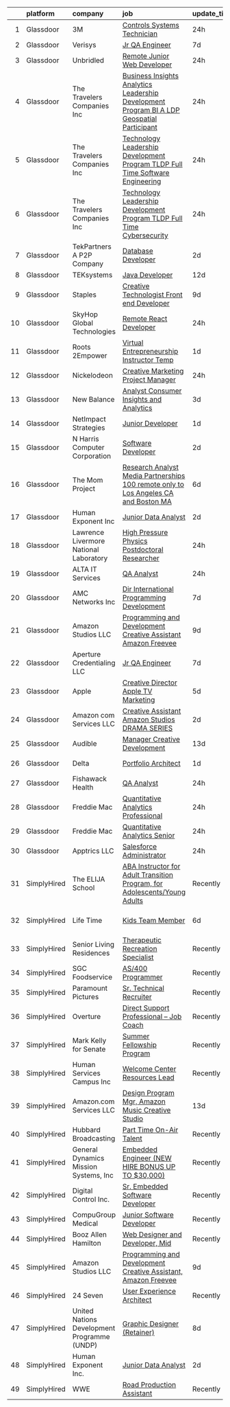 

|    | platform    | company                                     | job                                                                                                                                                                                                                                                                                                                                                                                                                                                                                                                                                                                                                                                                                                                                                                                                                                                                                                                                                                                                                                                                                                                                                                                                                                                                                                                                                                                                                                                                                                                                   | update_time   | location                  |
|---:|:------------|:--------------------------------------------|:--------------------------------------------------------------------------------------------------------------------------------------------------------------------------------------------------------------------------------------------------------------------------------------------------------------------------------------------------------------------------------------------------------------------------------------------------------------------------------------------------------------------------------------------------------------------------------------------------------------------------------------------------------------------------------------------------------------------------------------------------------------------------------------------------------------------------------------------------------------------------------------------------------------------------------------------------------------------------------------------------------------------------------------------------------------------------------------------------------------------------------------------------------------------------------------------------------------------------------------------------------------------------------------------------------------------------------------------------------------------------------------------------------------------------------------------------------------------------------------------------------------------------------------|:--------------|:--------------------------|
|  1 | Glassdoor   | 3M                                          | [Controls Systems Technician ](https://www.glassdoor.com/partner/jobListing.htm?pos=102&ao=1110586&s=58&guid=00000181b88f09ce854a91c09c3ef2b2&src=GD_JOB_AD&t=SR&vt=w&cs=1_a9b76192&cb=1656658791338&jobListingId=1007974579291&cpc=F2750B1E28E7A28E&jrtk=3-0-1g6s8u2fqg2cr801-1g6s8u2gajrpf800-69f5f6e3c356f48b--6NYlbfkN0CSVs47BXFEGEd4jNdigKmkbM8h6HN9XCLtBSJma_js8U9RfVxuVx_tySZtUCQkIVd7gGSnydUCkiataJSBsRdEi-WMVCufJKrnBjF3W99Lar-VnkegtL8WS5kH_BHFhJjCi66UDXxGcjY93jf_aeHJX906Din_L8P50bnPnt32c7FSSYHrdUfd2DhE33EIqqW_ydYzUnFScyplELZ3VJZhPGz_gl-LYkTaYxC87lpoScoxC2U9JrSS2QVRfplEO1chmrdeSDN-1FdcsLE2Kwzz3l6OVb5LsURoZyQqIcgcCfPn9N5P8W2CkElR2_teRjz4ISiNcMrgKUwMY-rTXRyk9SOeKJ1nCEcQN8Wbp6aX9JbBLPkip5oOMntxPxuW7Xwzzf-IBZARUVZpukR4vkZ0g9RUBls6UeqqS0XUY0TCXlyT-FSiVSn8m_9MHElG_XFHnmqQMAKKXvd36F8aar0Usp03BSab0z4egEfx6jBkWUz1bPaUXdcDf_UA9iQLNvDbnXBvg4HOHxWtu7jHfiAX2PZZFL0dM9NQeXWhAwvWzlioqzWvwPBURA6usvjfSyu5JYQKTTJZHD-Od4YKQsTQQPu_Po6OLNw%3D)                                                                                                                                                                                                                                                                                                                                                                                                                                                                                                                                                                      | 24h           | Indianapolis, IN          |
|  2 | Glassdoor   | Verisys                                     | [Jr  QA Engineer](https://www.glassdoor.com/partner/jobListing.htm?pos=115&ao=1136043&s=58&guid=00000181b88f09ce854a91c09c3ef2b2&src=GD_JOB_AD&t=SR&vt=w&ea=1&cs=1_4fbb4f69&cb=1656658791340&jobListingId=1007960954013&jrtk=3-0-1g6s8u2fqg2cr801-1g6s8u2gajrpf800-e5990df11c521f1d-)                                                                                                                                                                                                                                                                                                                                                                                                                                                                                                                                                                                                                                                                                                                                                                                                                                                                                                                                                                                                                                                                                                                                                                                                                                                 | 7d            | Remote                    |
|  3 | Glassdoor   | Unbridled                                   | [Remote Junior Web Developer](https://www.glassdoor.com/partner/jobListing.htm?pos=116&ao=1136043&s=58&guid=00000181b88f09ce854a91c09c3ef2b2&src=GD_JOB_AD&t=SR&vt=w&ea=1&cs=1_6fbd3a7f&cb=1656658791340&jobListingId=1007975460579&jrtk=3-0-1g6s8u2fqg2cr801-1g6s8u2gajrpf800-0aa28e00837e963a-)                                                                                                                                                                                                                                                                                                                                                                                                                                                                                                                                                                                                                                                                                                                                                                                                                                                                                                                                                                                                                                                                                                                                                                                                                                     | 24h           | Remote                    |
|  4 | Glassdoor   | The Travelers Companies  Inc                | [Business Insights   Analytics Leadership Development Program  BI A LDP  Geospatial Participant](https://www.glassdoor.com/partner/jobListing.htm?pos=105&ao=1110586&s=58&guid=00000181b88f09ce854a91c09c3ef2b2&src=GD_JOB_AD&t=SR&vt=w&cs=1_375cc707&cb=1656658791339&jobListingId=1007974472000&cpc=B05B6D422C45E27E&jrtk=3-0-1g6s8u2fqg2cr801-1g6s8u2gajrpf800-6effb0166dcb99fa--6NYlbfkN0DwhCR4mE7Dx-CLhz4PI5BhfvPze6ywMzhMsBH5psjCE2akgMDjbc7mgQRF-OO2fE6bzPHlfBXM2f4ZQiP8kVTUNMASw-M8EuyXcIIQLhAJOWyXs6NxYomCPyh8yzrPdRwM0PpHrdrXgI5jrg5ppBXiQTX3an5cUv1WbkX0IqJACbkDt2kNsx_nbmopFtkxUKZJmabqjs1gL1TIRYYMPJ0vG76r_5x2QmhVyBZo15bxxIn1UkF-mp9rfpuSCfh3wXDEC0QuR3FlT64yCnu6ZPUf5s--YSeg1FRy_Zgx3NV64b1IjyW5Th_bB5VbOVPs_CkcwtpKmrbEp6b-8rfH9unffoSlQzUbHzQLwhkkciarTvHFxG6QGAyRlibiYi1Ziw-oKRmKNhQW8vN_y3tGMpGia-g1kae0Q2HwmOOV1DtJln0taORv7U_l_gNdf53XAIKj7YIYwgLsZhhyxynpo31bvXhRD5KzXNQC_FpElhawYRBRcc9R3jCde1j_nMRcPOJWgH3zc7gi-PRb7AMNTkMUUW4lo5e20OR4QMGx7CPjK4J33pEMrVZLy6mQcWCAD6piIad8Uit9Xsoie7OAnqze2LY-W9Ue1W13_B42p8pxXzsVFwXA23wbVgb_aLJBsKDD5I_uCoLENPCwpQaoGrfOCF9oL2Oa4KU%3D)                                                                                                                                                                                                                                                                                                                                                                                                                                    | 24h           | Hartford, CT              |
|  5 | Glassdoor   | The Travelers Companies  Inc                | [Technology Leadership Development Program  TLDP  Full Time   Software Engineering](https://www.glassdoor.com/partner/jobListing.htm?pos=107&ao=1110586&s=58&guid=00000181b88f09ce854a91c09c3ef2b2&src=GD_JOB_AD&t=SR&vt=w&cs=1_f3b977cc&cb=1656658791339&jobListingId=1007974472023&cpc=275B60D2C545FCD5&jrtk=3-0-1g6s8u2fqg2cr801-1g6s8u2gajrpf800-c4ce3fed8a28501a--6NYlbfkN0DwhCR4mE7Dx-CLhz4PI5BhfvPze6ywMzhMsBH5psjCE2akgMDjbc7mgQRF-OO2fE6bzPHlfBXM2THXXyscI-6OFGqtX8wfLjjaPIklCDo9AcWWtgpLiiXMav8zpxXE2yDOAnhQVBIZ9RscI_qZJIylwgI0rFRP8mlCv2pC0np5ZEGWiQdre1NPzpkg21nDKiHM9iseFB1RgB58K_B0by2TdypPyFErlbgA4VoSJw23buN3rsp9uxMN4iCVPl6H_l57czwHHSN5COp3drIBCUPbItuWDiiH-ZUYeE4MHPpyc8-ufz24W1gZibrvkQmra2efkzF-Jp34J30v7o6k1Ba-15tCGRTiKCmDTwtWcUAWmezpqcAo1ywgaMqJOVlPUee2TU5HnqZbDv4gDHFwk8Cu_sq2B8RSPndJ8NrwNhSh85qJMOaTgW3OwUw6MyLkbiaPncU7gRpqiZv8ad8JW7LJhblnGgEICPV5Yyrzhbsy7N4J0-Kiz1FKhG9qGa5bHy85DhgQQNqYFI4bMQWsKNeyTVTYHMPdRaenWN2zMrxk0QCIhSmMBJGgMnOLhRtnLr2-VGS-BIEf9UONDyasNdjwe2w8Ea0fSTjFdOEAb0yV_HabT_lCJZ6koQE_ftF4KpyYNXHZ8d7HtZwfzahzP7ML)                                                                                                                                                                                                                                                                                                                                                                                                                                                               | 24h           | Hartford, CT              |
|  6 | Glassdoor   | The Travelers Companies  Inc                | [Technology Leadership Development Program  TLDP  Full Time   Cybersecurity](https://www.glassdoor.com/partner/jobListing.htm?pos=104&ao=1110586&s=58&guid=00000181b88f09ce854a91c09c3ef2b2&src=GD_JOB_AD&t=SR&vt=w&cs=1_5677c9c7&cb=1656658791339&jobListingId=1007974472016&cpc=43E37B7B5399EAEF&jrtk=3-0-1g6s8u2fqg2cr801-1g6s8u2gajrpf800-a8e8f9bb87417cb9--6NYlbfkN0DwhCR4mE7Dx-CLhz4PI5BhfvPze6ywMzhMsBH5psjCE2akgMDjbc7mgQRF-OO2fE6bzPHlfBXM2T1jAlzhts8KBFTR27E2cTKes1DeGJ_sOCAyD_5pkoZkotT1UugEPon1jkgVKqnHkwVV4EVClMe3bCKbE5otveUVjVX_KrOjJ8RPl6Ja49jXJSegGQobIWLB2zVieVJ-REwoexy6-DRQg84tCiX94IJ10hzkXgs31peeAapNI_cKHyhImQS4sMDnTwaO960RSOPFdGnwMyY9T7l18N33RuTghqDbtoWHVliJYEvqvPDkrwV0DqNFDcHP5MAHhCokhJL8qvxe6K5hnJWEP5F0LUN3UiIbQhvd_41LrgZRQcY3qUu9S92Bktb1tKXFgG0_h2nNSthtpk17NRTHpAajXipDtUWP-XpWTIdWgY6ToyhD4NLz1q_q7Ua6e5v8MlO0rcczZXbqkSbnFStQwYagmQ1pdiZaQg-Yn1RWAACHaj7l0L1prgnSKtodY7smCSVdpDxhCjw3D_OfDUvScLE2KAmkKQJeVyjDfO44OXWkXfzBvNbwAq3-FEIi0nk2awzbiAGDABq9Imx_cnC1kL5d8CXnzZ-RXhWr_8JfftApwxeaLSFMrGLMPV5kL1_UDGMFuw%3D%3D)                                                                                                                                                                                                                                                                                                                                                                                                                                                                          | 24h           | Hartford, CT              |
|  7 | Glassdoor   | TekPartners  A P2P Company                  | [Database Developer](https://www.glassdoor.com/partner/jobListing.htm?pos=113&ao=1110586&s=58&guid=00000181b88f09ce854a91c09c3ef2b2&src=GD_JOB_AD&t=SR&vt=w&cs=1_c52cb7ab&cb=1656658791340&jobListingId=1007969782389&cpc=FB7E4A1762AE5BEC&jrtk=3-0-1g6s8u2fqg2cr801-1g6s8u2gajrpf800-9475f703a0c0c233--6NYlbfkN0CHpOIvs3qZo8sagDiUAvu-_P6y0GixwKP-GGMf9GPFgZwW1N9K8rceHdSLs2uRMTTrMye3tqty9b0bHJRhDUr2JyT1P1qCJedcY5Mhciaeo9gw6C7-wY8VRJ--Lv6ZED8o2Qic0O8neVWo4yQKA3Ob0-5R1tmyWi4kPrz65MzAhfbyzVDUqFoTw6JvvDk0M7Jdbh6NaMSeYC_UVmJy0SNLojLQzfAWSK4PWWVfdAlOtaBFe-Yb9W7aVyChYcgrzEXg1kG6v3Ol1FYCogr3PuFdRZoF8UirkntPa8i4dNpm0FjVjsAdjvOAJlRCPTPSsBTrxqp7w-wc0isojtILGLfdjy4KC07Dx4WpW1Sqx4CxHr6B8YXWmd68ZSj-g7DbcyDKZw_4IRU5e_HTp086ZvZ639Bo1W0WK8HmxokRdE5TadTERUc4ro5GFNO-HryaM4LDlzcgC6BRP0oZ_BvcLoO_h9JIdbvi6dJddqEoXAFRVysm1C21irfx6O72qDFHJOKKey48NnbR6JUStKzMlm-KfTSOC6fjV-0im7ks2Z4V_yydNmYNWmOY2EHoY7CbdfSEMaA9U31X0BYQSyruwW0feRyA_RhZC4T73HDP0qM5RUiGAZu1iAiPkOE_P8XcP-EyEi1m51dNnsqfWzuBfoYELbcuwtb56Gjd4x9uGTqXYZBOgCzjftNTmbO8L2zz2QYFDUi5sYlJtZeglXVg6YvFZ0-UqvKCou9p1KyXl5EI7LVG9aLDZOmHEc-ZtPnLV_DCjSCtyvDJ4m0MkNw3DUDTfYqWuU85f5A_aRj1XjFG7Yd-w3r2ZTk5539gyK_IsgIy5v0Vx7CaI4iazsZVxFFGRgnnxqhGOCznP2qcBzCraQ%3D%3D)                                                                                                                                                                                                                                                                                                  | 2d            | Lake Buena Vista, FL      |
|  8 | Glassdoor   | TEKsystems                                  | [Java Developer](https://www.glassdoor.com/partner/jobListing.htm?pos=114&ao=1110586&s=58&guid=00000181b88f09ce854a91c09c3ef2b2&src=GD_JOB_AD&t=SR&vt=w&cs=1_a782da5a&cb=1656658791340&jobListingId=1007948751028&cpc=AC285F3A3ECA6BB0&jrtk=3-0-1g6s8u2fqg2cr801-1g6s8u2gajrpf800-b151e047b380d984--6NYlbfkN0AuKz8EBO1xHDEL7V2YF9xF3dC_I9B9i-Zw2Jh8clPMK9BxhHDJszxSyW718EipT5PhD2zItDFZOAzng1ZyU7HE9EnKEoWbfpjD7dvPs4biUu6Tvi63WsflAe3q20Gt6_srttKvP0gjGzdd_870xJONNuyUKGJssyuMnC4LE4Fee-9Sd8nKMSMAquptBUjJY11uPiQpriKHRp1NJu1O5Z1oNGJ80A9ADToaytETkwsnugmJGv6jMQm4ZDJ-7mH87AdRXDXa-96_lovON6SOuJLnh5ji2Hi2F8RyGUJ7ER4gg5Kys8iIyiUhJJLQn4G0ZL4g_uOY7cKCxSa509ekKLlPTnIKyqlD9B0LTS0mdlQXO_aSqt42i3KXw2fWkn8i2H1cZomWgoANCIaEnpkJ4tXeJipEyPrf6-sj6rvd6wBNhNeMDcz2yQBT3Ce0D09jHMn1PQoBO7_cSZc-M9xeK9zPyZW1Wadb_s0E98wYmmBvu1Cqp81LnDMU2qu_4TfH0mftzfZT4qiVNpWzmarSzuy2wE8rp7XeJSR_eeQBMrLquAcYnq_E7yO0EIGYJ7-p2zdpXGWpo07FlKKTcU4jJyNq-vqXyCzrvSGSNxb3WUgeASK47ER6yY8kRBKKKiJ6LdnqhMHhOFWBgnG3TzsOouaFYwV70Dly-LQKpW9SzQXKv0GUT1Gt6TZVwQbZBJPZxbA_P-Qjb8jrcfkmojzOIn_OLVMVx3uI196SB1f8Ujya1ml8yUKW0k8Of_TeocV40T_m1MF55zpIk22fX_i8ClrndeH-weLDM_ar6goHa4aUpzNTzkTDnRl0_JrWR_bC3PFLm5HGPnY_FqSmWayJDQeihwlcDk5i_Tr3Z62x-TijKSPZ-3iKH3e4b5086tGW6EKEtl8nSSnRxfKhEJMIybZjP-Ptzd6t1_PMOk2PjOAOu_rxHabfGPMOm9lxY0n6Z3I%3D)                                                                                                                                                                                                                    | 12d           | Honolulu, HI              |
|  9 | Glassdoor   | Staples                                     | [Creative Technologist   Front end Developer](https://www.glassdoor.com/partner/jobListing.htm?pos=129&ao=1136043&s=58&guid=00000181b88f09ce854a91c09c3ef2b2&src=GD_JOB_AD&t=SR&vt=w&cs=1_938af3d8&cb=1656658791342&jobListingId=1007954915452&jrtk=3-0-1g6s8u2fqg2cr801-1g6s8u2gajrpf800-ee740fed151fb7c3-)                                                                                                                                                                                                                                                                                                                                                                                                                                                                                                                                                                                                                                                                                                                                                                                                                                                                                                                                                                                                                                                                                                                                                                                                                          | 9d            | Framingham, MA            |
| 10 | Glassdoor   | SkyHop Global Technologies                  | [Remote   React Developer](https://www.glassdoor.com/partner/jobListing.htm?pos=121&ao=1136043&s=58&guid=00000181b88f09ce854a91c09c3ef2b2&src=GD_JOB_AD&t=SR&vt=w&ea=1&cs=1_8c4e9b5d&cb=1656658791342&jobListingId=1007974425316&jrtk=3-0-1g6s8u2fqg2cr801-1g6s8u2gajrpf800-3e6b89163431a99d-)                                                                                                                                                                                                                                                                                                                                                                                                                                                                                                                                                                                                                                                                                                                                                                                                                                                                                                                                                                                                                                                                                                                                                                                                                                        | 24h           | Remote                    |
| 11 | Glassdoor   | Roots 2Empower                              | [Virtual Entrepreneurship Instructor Temp](https://www.glassdoor.com/partner/jobListing.htm?pos=108&ao=1110586&s=58&guid=00000181b88f09ce854a91c09c3ef2b2&src=GD_JOB_AD&t=SR&vt=w&ea=1&cs=1_09363216&cb=1656658791340&jobListingId=1007970735587&cpc=4F748F1840550ABC&jrtk=3-0-1g6s8u2fqg2cr801-1g6s8u2gajrpf800-f9294168dffb86ca--6NYlbfkN0DeXU0vMxLyKhfauY-dgUBa_3v1DHLtGGo4EP_Dl8CiY0U2FbFCTSNboaH7hIZ6I7-epE1Du38YIjPWg4Y1Qy9AdrBCnkvwChRO--uWHpyWXXQlGd29SVAJR2xwtuYgwXOF3J9mAPmUx23l2a4m6gnGB9Lhu_b-ZXXQLJDGIfUZEuD86rID_9UU6xsM9AnJ8eFIFoeNKoZ_rcRzm6-GZdoeixPCP_KXNXYJC4iWHG_KEwfLJt_sT5NqUguqBBtRiPbj6JPe_Gpxp3DPouFfv7Pl57NP9YQQdwTeFIudvS0N8rosadOzB8Hm-Qj9kRuwK7O71nZJQZ21likayshi2wzQxGryB1pjn075PqW5m5Pda5emFLis0jXWB77VGqvSUtNnNiPvM045dieoPYJoq6dJ7nz_5J4Ap-8eesRFi3HuKq3FjGHHpdXaOEReGpanf9ihr1r1PQu5tFnTs9m7cBKugs7yLiDiMZivNnGcguQNZPDLl5n62i7ijLImbaFFdaY%3D)                                                                                                                                                                                                                                                                                                                                                                                                                                                                                                                                                                                                                                                     | 1d            | Remote                    |
| 12 | Glassdoor   | Nickelodeon                                 | [Creative Marketing Project Manager](https://www.glassdoor.com/partner/jobListing.htm?pos=125&ao=1136043&s=58&guid=00000181b88f09ce854a91c09c3ef2b2&src=GD_JOB_AD&t=SR&vt=w&cs=1_186c97dc&cb=1656658791342&jobListingId=1007975390336&jrtk=3-0-1g6s8u2fqg2cr801-1g6s8u2gajrpf800-4777a0e4c5bb369e-)                                                                                                                                                                                                                                                                                                                                                                                                                                                                                                                                                                                                                                                                                                                                                                                                                                                                                                                                                                                                                                                                                                                                                                                                                                   | 24h           | Los Angeles, CA           |
| 13 | Glassdoor   | New Balance                                 | [Analyst  Consumer Insights and Analytics](https://www.glassdoor.com/partner/jobListing.htm?pos=106&ao=1110586&s=58&guid=00000181b88f09ce854a91c09c3ef2b2&src=GD_JOB_AD&t=SR&vt=w&cs=1_664dfb0b&cb=1656658791339&jobListingId=1007966555494&cpc=281FE6ECBEE2538F&jrtk=3-0-1g6s8u2fqg2cr801-1g6s8u2gajrpf800-4c8d7a99e7d5dd34--6NYlbfkN0A-NHPE89aMEoKiA8B41Hae2nLWj54W-Qo-xrCvCh0mhHD8GUsE6Bc1X2xP3_XkCS7OSFYJVs8tdMix1Po7nje-psSM5vqGVfRA6xAIIJCSH7VF2Q78DnXvJCYqjhq62xg7rjGnmokE6Se-HoDIrXSUOkHgJ_vigcO4dmUPN4FQQgvWWkVVCYe2HjK-lFemBrB9CqkaOw2FBe06OaGlmiiZW0UXjv0Bh2HAbz-FgexBTZs-EQdN5sHQWLY7PmbWgfaS4LZDYFOwdjVTQ0_ICR58Lt7WGL-gRKDU6MAqPC8lx8da-0A0dhI-vhhMKNdc1etu8Cfsp19aIgz3QU9GqDz_oAoAUetGKE8lhKRBms0xEwikoWsjPCZDh2_AgvRD4L3j0s2YycrW4Cwtq_M8R5a2IriJxpekvGZyYx_XSLTq3U81YXO7k_MoB8PHpP-odP5N-T21rT5ltHw939lNk5NMWS1HwAbtRQ8Gq66KqzalVInjniBB2uR2_rFAu1RH2OHcS0zz5xHYOhntYWc1IbHpOJeNpAM7L5tkKivjvtU_Vf-LmqOMlEeSOn127HD3p0eJ7UPvgqQbTYHFyxbiSLuN)                                                                                                                                                                                                                                                                                                                                                                                                                                                                                                                                                                        | 3d            | Brighton, MA              |
| 14 | Glassdoor   | NetImpact Strategies                        | [Junior Developer](https://www.glassdoor.com/partner/jobListing.htm?pos=122&ao=1136043&s=58&guid=00000181b88f09ce854a91c09c3ef2b2&src=GD_JOB_AD&t=SR&vt=w&cs=1_788e4c7e&cb=1656658791342&jobListingId=1007970803219&jrtk=3-0-1g6s8u2fqg2cr801-1g6s8u2gajrpf800-883b1bc1f26a9e77-)                                                                                                                                                                                                                                                                                                                                                                                                                                                                                                                                                                                                                                                                                                                                                                                                                                                                                                                                                                                                                                                                                                                                                                                                                                                     | 1d            | Falls Church, VA          |
| 15 | Glassdoor   | N  Harris Computer Corporation              | [Software Developer](https://www.glassdoor.com/partner/jobListing.htm?pos=109&ao=1110586&s=58&guid=00000181b88f09ce854a91c09c3ef2b2&src=GD_JOB_AD&t=SR&vt=w&cs=1_fa7af3af&cb=1656658791339&jobListingId=1007968556628&cpc=FD1C1DA32C38CFA7&jrtk=3-0-1g6s8u2fqg2cr801-1g6s8u2gajrpf800-116bc002428a099c--6NYlbfkN0ABGFc2BqpsDO18QcIal-P8isxvnk46K7l3jdSXbRK7SXMucg0lEI2k2ZIB27VbWCsRrhFjy9kzmeZR84tqSG0TBgLp7OKRIpZ3sj30Yr4oZqQY-85gpUEpMNsipIhJ6SipHxeo2MyysBFGRwMMHN6FJtzqNNAMOxluo9uSRFSVsspXAd2F2aug5JH4-RdsZFzTGKNN2vh7yOASsVBu86Zrs_QxZBQLvcas9-uByeeVfadL4GKl-RtmDEanG_RUqFhD96CThyt0lH2xyzCqwkDvt7ZnyjXBeQe5ikTqXs_fuafNYjNs7_5q94_5-XD8m2_aRiSaSMfbaAoJ_i56kBIHuYRT8jKHcstGI0UjH92DvHhJgb72-ugXQuIeThZ7Pzp8h3WNwFL36xl8zxPEZd9r7HdI6xBC-obIixxRuCXT2BBtPOYTDvvl7lEkcRkwlACcUfx9AO1DMrUQXbukVPh-Y9BpHLt4mXId-VQdRmypHyrU46aLGXj_5tXjsk36j68ovpbBbe83SaP-WDph2FVc_j88_-7js2OB4VT0flK9KG4Yg2UWKmlI)                                                                                                                                                                                                                                                                                                                                                                                                                                                                                                                                                                                                                              | 2d            | Remote                    |
| 16 | Glassdoor   | The Mom Project                             | [Research Analyst  Media Partnerships  100  remote only to Los Angeles  CA and Boston  MA ](https://www.glassdoor.com/partner/jobListing.htm?pos=112&ao=1110586&s=58&guid=00000181b88f09ce854a91c09c3ef2b2&src=GD_JOB_AD&t=SR&vt=w&cs=1_de652df0&cb=1656658791340&jobListingId=1007962666397&cpc=FD1C1DA32C38CFA7&jrtk=3-0-1g6s8u2fqg2cr801-1g6s8u2gajrpf800-2fe0f5e641296d1c--6NYlbfkN0BDp_epf89aHDQhKpPegNJQ_ldQpEFZQsM9OcONMGxWx6pU56EKHF58QjVdAUvn2gX3K6iN_3kv_bQD1_Xl77CFWC9LDJ2gW9B9LWnmYE2eiiNfdgOIDSC5DBxp1PnY3CwQFRQVx0iwc4THIo7DiEBMwIwIKm8Ey5jJ0Cge55ExZRpdZPLMMz-Pl0uOFsfnvz-ofiuB0FSbbFNJxnAqqL7TKHIJS-X1lUnR3UK3NXGSqfmwn4ZZAuDujIWbBQ5Iu53OrdTvrThlPp7WtqQ3MwqY3eZF0RXOcoajCNVuwUHFK3rMIsUBK7NL2SUQnEL-vhZOt6TmI5aZnjMvLL9Fh1udJ4zp1v3EJMgY_uDpYCoJ_MkZb7VRXqYmxUEGOmDHU4HliXmV85jjxe_CYQ_jPjSxXeIjpU5nqCPkxfrSNGy-JkuqbIe7UTaB7byyZvHnFOCSubabt3PGFhPJrxDEBpN27A-KHcTZZi4gGLqUJfXvk9JRdnhKAZf84lOylpYK64lJD-Qv1R-4CihCmO0OXfVXa8Rs0GuejKepvsFeEqcaibwqLF0A4UgcdS4U3-NH0pE%3D)                                                                                                                                                                                                                                                                                                                                                                                                                                                                                                                                         | 6d            | Los Angeles, CA           |
| 17 | Glassdoor   | Human Exponent Inc                          | [Junior Data Analyst](https://www.glassdoor.com/partner/jobListing.htm?pos=128&ao=1136043&s=58&guid=00000181b88f09ce854a91c09c3ef2b2&src=GD_JOB_AD&t=SR&vt=w&ea=1&cs=1_08ac456d&cb=1656658791342&jobListingId=1007967871613&jrtk=3-0-1g6s8u2fqg2cr801-1g6s8u2gajrpf800-8a573605dbe57dec-)                                                                                                                                                                                                                                                                                                                                                                                                                                                                                                                                                                                                                                                                                                                                                                                                                                                                                                                                                                                                                                                                                                                                                                                                                                             | 2d            | Remote                    |
| 18 | Glassdoor   | Lawrence Livermore National Laboratory      | [High Pressure Physics   Postdoctoral Researcher](https://www.glassdoor.com/partner/jobListing.htm?pos=123&ao=1136043&s=58&guid=00000181b88f09ce854a91c09c3ef2b2&src=GD_JOB_AD&t=SR&vt=w&cs=1_dbf57a6b&cb=1656658791342&jobListingId=1007974872473&jrtk=3-0-1g6s8u2fqg2cr801-1g6s8u2gajrpf800-f1731a6495f2e1ec-)                                                                                                                                                                                                                                                                                                                                                                                                                                                                                                                                                                                                                                                                                                                                                                                                                                                                                                                                                                                                                                                                                                                                                                                                                      | 24h           | Livermore, CA             |
| 19 | Glassdoor   | ALTA IT Services                            | [QA Analyst](https://www.glassdoor.com/partner/jobListing.htm?pos=111&ao=1110586&s=58&guid=00000181b88f09ce854a91c09c3ef2b2&src=GD_JOB_AD&t=SR&vt=w&cs=1_b7863cf1&cb=1656658791340&jobListingId=1007973902381&cpc=A65DF3A704A48F9B&jrtk=3-0-1g6s8u2fqg2cr801-1g6s8u2gajrpf800-6b3a8803b3397c9f--6NYlbfkN0AXtvPDqDev6liskt-h_3vAUEMM26GmMOlWYCAn-kvNiXTWhOpXUsJAjGAig0pzkvbqhIZ2t-fyWOQ6YD3mVk1yJ0nbt5uf5NJT0fmY1vPkWCfahbPK2-SZ7X-JhrDVudSNPHHRRF9qXSMg7wbHZJVfuQvOn0qSJOaHFiwpFsKEj6yYIRbgV9JyNZJS_p4oovDpZyKN11R-7yhqmAR_MgxFn5Y1e7NTltHw8w_SuKok1HGYdtw_YnAfpgVRRXCFyp26E4bJHpG8ILI5CX-Qy6-3WIluvgEu_ADA-UqmIXWqJuDh-363_6srRD1D9C-qxR7VKhBhp8uZ9hv2Xf32IiZRSM0pS_YY5bWc9jJBUKGvo1JJcW4p7A6w94LIrl-jaXYaJssRKq38ml-Jcrgo9mtXc-VUqO8pWGFu9duYV65gRpzkZKGoI_46aP728amRtAvwGxcf0ai-nLIJ57nq6W_5YVGl56pka8fXpcFy5RXK-24VFK6wyKhge3sP5QbgQFdYRSMRiE-MGvipLjH-r_DApcuF65KA2Vw-w150nemjsQATUlzkRk20NQ4XxvXSCD7BJ_C8ZHY4mQ%3D%3D)                                                                                                                                                                                                                                                                                                                                                                                                                                                                                                                                                                                                          | 24h           | Columbia, MD              |
| 20 | Glassdoor   | AMC Networks Inc                            | [Dir   International Programming   Development](https://www.glassdoor.com/partner/jobListing.htm?pos=117&ao=1136043&s=58&guid=00000181b88f09ce854a91c09c3ef2b2&src=GD_JOB_AD&t=SR&vt=w&cs=1_ee8e026f&cb=1656658791340&jobListingId=1007959827396&jrtk=3-0-1g6s8u2fqg2cr801-1g6s8u2gajrpf800-587146c3fa4364ec-)                                                                                                                                                                                                                                                                                                                                                                                                                                                                                                                                                                                                                                                                                                                                                                                                                                                                                                                                                                                                                                                                                                                                                                                                                        | 7d            | Santa Monica, CA          |
| 21 | Glassdoor   | Amazon Studios LLC                          | [Programming and Development Creative Assistant  Amazon Freevee](https://www.glassdoor.com/partner/jobListing.htm?pos=119&ao=1136043&s=58&guid=00000181b88f09ce854a91c09c3ef2b2&src=GD_JOB_AD&t=SR&vt=w&cs=1_38478ade&cb=1656658791341&jobListingId=1007954125442&jrtk=3-0-1g6s8u2fqg2cr801-1g6s8u2gajrpf800-3310ee7fa5def582-)                                                                                                                                                                                                                                                                                                                                                                                                                                                                                                                                                                                                                                                                                                                                                                                                                                                                                                                                                                                                                                                                                                                                                                                                       | 9d            | Culver City, CA           |
| 22 | Glassdoor   | Aperture Credentialing LLC                  | [Jr  QA Engineer](https://www.glassdoor.com/partner/jobListing.htm?pos=120&ao=1136043&s=58&guid=00000181b88f09ce854a91c09c3ef2b2&src=GD_JOB_AD&t=SR&vt=w&cs=1_a3d78fd8&cb=1656658791341&jobListingId=1007959842622&jrtk=3-0-1g6s8u2fqg2cr801-1g6s8u2gajrpf800-d5433babf461cf6d-)                                                                                                                                                                                                                                                                                                                                                                                                                                                                                                                                                                                                                                                                                                                                                                                                                                                                                                                                                                                                                                                                                                                                                                                                                                                      | 7d            | Remote                    |
| 23 | Glassdoor   | Apple                                       | [Creative Director  Apple TV  Marketing](https://www.glassdoor.com/partner/jobListing.htm?pos=118&ao=1136043&s=58&guid=00000181b88f09ce854a91c09c3ef2b2&src=GD_JOB_AD&t=SR&vt=w&cs=1_50edd65d&cb=1656658791341&jobListingId=1007963617769&jrtk=3-0-1g6s8u2fqg2cr801-1g6s8u2gajrpf800-8e5a42131c2aabdd-)                                                                                                                                                                                                                                                                                                                                                                                                                                                                                                                                                                                                                                                                                                                                                                                                                                                                                                                                                                                                                                                                                                                                                                                                                               | 5d            | Culver City, CA           |
| 24 | Glassdoor   | Amazon com Services LLC                     | [Creative Assistant    Amazon Studios   DRAMA SERIES](https://www.glassdoor.com/partner/jobListing.htm?pos=130&ao=1136043&s=58&guid=00000181b88f09ce854a91c09c3ef2b2&src=GD_JOB_AD&t=SR&vt=w&cs=1_7c3f9b15&cb=1656658791343&jobListingId=1007967893286&jrtk=3-0-1g6s8u2fqg2cr801-1g6s8u2gajrpf800-3febe796977aa47c-)                                                                                                                                                                                                                                                                                                                                                                                                                                                                                                                                                                                                                                                                                                                                                                                                                                                                                                                                                                                                                                                                                                                                                                                                                  | 2d            | Culver City, CA           |
| 25 | Glassdoor   | Audible                                     | [Manager  Creative Development](https://www.glassdoor.com/partner/jobListing.htm?pos=124&ao=1136043&s=58&guid=00000181b88f09ce854a91c09c3ef2b2&src=GD_JOB_AD&t=SR&vt=w&cs=1_fdbb39d4&cb=1656658791342&jobListingId=1007947281377&jrtk=3-0-1g6s8u2fqg2cr801-1g6s8u2gajrpf800-9f56ec65e668562c-)                                                                                                                                                                                                                                                                                                                                                                                                                                                                                                                                                                                                                                                                                                                                                                                                                                                                                                                                                                                                                                                                                                                                                                                                                                        | 13d           | Culver City, CA           |
| 26 | Glassdoor   | Delta                                       | [Portfolio Architect](https://www.glassdoor.com/partner/jobListing.htm?pos=110&ao=1110586&s=58&guid=00000181b88f09ce854a91c09c3ef2b2&src=GD_JOB_AD&t=SR&vt=w&cs=1_b2784594&cb=1656658791339&jobListingId=1007970454671&cpc=F41FEAB56D215062&jrtk=3-0-1g6s8u2fqg2cr801-1g6s8u2gajrpf800-f87e134e4a7ddcae--6NYlbfkN0CRptTFv9-hYxyVkNMc6pJyDxAmnav_8yCIFk2FuSuC1EG2GV-zeLpFxb5t8y7sTThgO3I7KUQmsKCsvvbDo5-CJn2Z5iMFtkXqAS2F8w7CXZYV0jTVcLGa-m9k_0lC9J0lqF5QqWZ5d7cNXz3lwtiBoGl3_xKM45SRH_CVuTEV4wujggFlQdsJdiGdNgXNEN36d1tcaXM5imr-ept9Yyeulk6W4g12TNnmANiTyjbXb08nQtJ9HAOUtFJDfgWzis316JbrcCEBYsKhy4uORCZ6NOvmOCajBviMLi0a55YmJeyCiX18LZa-Ux7PYdH9c_-Mj0xE3bzuhvFjiCtmm_9HrYlDj6tFHdJ6HnzaR0RJN-UW9qejMP6kI074f7hMfBCDAtS9j6_3RqV5FiMRuUenjJEVIrY4WKu2HUB03DrBhHKKc6Z_CurqW2uWPb6dE9ol0xcTzDWjKnTsFAls1-QbJO37gFf3GhKjNyGEY8m4Bsrvx6-GLtd2t8FjHd-nAey3HB590fDANHRii0PPS5U65Z9q3qkW_sr9atFXF_jxlZqIZMg55V1J5Dpo0hmKl7o5IDUFf19t6fbwK9oaxN73qJv-FrJU28yL2HmbP-0imZ0Vgv2DjAf2Dh96z1FFwuowqrljtZH51NNdQsILzzgEt9ocfOgxGpR2fg8yJ_cZwTMBA38tXVVTr3tz91ze3GovvtO05iDMbPoN0pK_QubpiZvxI1whJhxLO8wQkE2p8I0y4RBUEwBHMkqMNXJ118YBBs8NS1LHavK5l63Y06B442J8MwsTPG9F7tWAD0UAAvO0F2PoW9JHQ_JwwL0L3NWfXk6mGpvaKn729HUgjVarlM-orE70trUFtJwukhhOnyPwPiYR1oMcU8tl-gnUbpMISOnu2U1T0spZHvXPqaJw2bnS-lD79g55meie0guiKVj2BIPVVeJo60kbfuEYfYoa6C1o7L4NoOsfXFpqGYT0p7tKS7v7Eh5iMgOouzxCv5Ehecq4CxXentXkBbO84eSITbJzenvf80DAZe38BpP5DEertLmBN4c9dLX51SU_3fUhrbsiLuP0YMkVORmJSXmguDwv7eDfDYI8q57OpnyGqaOXb-c38gtqPrrayYwD4FjpMcdnLZ5ETDEsOs_sta8IOS3bdaJLfw%3D%3D) | 1d            | Minneapolis, MN           |
| 27 | Glassdoor   | Fishawack Health                            | [QA Analyst](https://www.glassdoor.com/partner/jobListing.htm?pos=127&ao=1136043&s=58&guid=00000181b88f09ce854a91c09c3ef2b2&src=GD_JOB_AD&t=SR&vt=w&ea=1&cs=1_94136b79&cb=1656658791342&jobListingId=1007974802816&jrtk=3-0-1g6s8u2fqg2cr801-1g6s8u2gajrpf800-604f33b8368a28db-)                                                                                                                                                                                                                                                                                                                                                                                                                                                                                                                                                                                                                                                                                                                                                                                                                                                                                                                                                                                                                                                                                                                                                                                                                                                      | 24h           | Remote                    |
| 28 | Glassdoor   | Freddie Mac                                 | [Quantitative Analytics Professional](https://www.glassdoor.com/partner/jobListing.htm?pos=101&ao=1110586&s=58&guid=00000181b88f09ce854a91c09c3ef2b2&src=GD_JOB_AD&t=SR&vt=w&cs=1_62f3677c&cb=1656658791338&jobListingId=1007975214911&cpc=541221FB8E3CE3A2&jrtk=3-0-1g6s8u2fqg2cr801-1g6s8u2gajrpf800-e6bdb14f84a54738--6NYlbfkN0BRbY23MpHuD_kgIf5jf2sHAXgp_p55tjlayGMIQ0Pgo42XGytGdrymvPy010bU802emKqXxosXuVtWqlRLvIKAOljQPgb3ZuJiTf35OauQs3CzSTWOIEYXrygPzHd1RsP6A8-2aSDjd5ijnoOzhEt1Bc2VmEdJHlyU9oAKWPNwKtr7tF3xBhODRwdNWfDghmIWpLUP1f2FsN6r-on52P6RyjHdgiCw8-6ThO3TslrIugx-Q5R1iWlcjNL5KpCoyZINFnLR5ntO6HMyJU12u9URTLCkPoqx6HRmunHqJs6naRfUZBRFLL_nqF8MKrThidISCDr19TcK-havsjN_yFvoAWbmMCoaM4uMp9T07gg7yNIhGIJol4cMZEIJa4PyeQkaBtj5rgVVYhPmRUIx_FPfWlVHPjK4lGbT2iXBbX0D5ybnVu1t02_yCd9zMllm9viHaGUiF4l_vc6W6iWlcRhgMkYwuxo4hZueLh4DzFO1PoUg8QD_0MgiTyb3yMnGOJIgh0gFKCFwns19ar9oMsMvnQwVkkt4Os-yvwJ6zEoQMRk4hp89V1bcW8wJM2z3VbacCvjQL-vCspIdVpqsZCeFh1SFUrFCL2TvBrPS0RiZmoGSiqsqqYZ-GfSDOvvkSOo%3D)                                                                                                                                                                                                                                                                                                                                                                                                                                                                                                                               | 24h           | McLean, VA                |
| 29 | Glassdoor   | Freddie Mac                                 | [Quantitative Analytics Senior](https://www.glassdoor.com/partner/jobListing.htm?pos=103&ao=1110586&s=58&guid=00000181b88f09ce854a91c09c3ef2b2&src=GD_JOB_AD&t=SR&vt=w&cs=1_8b154fd4&cb=1656658791338&jobListingId=1007975214904&cpc=9B12395D9F8719A3&jrtk=3-0-1g6s8u2fqg2cr801-1g6s8u2gajrpf800-c1e1e7b3c7d0e5c8--6NYlbfkN0BRbY23MpHuD_kgIf5jf2sHAXgp_p55tjlayGMIQ0Pgo42XGytGdrymvPy010bU802emKqXxosXuVz9vbv45P4lCQzbePDCuYEcGyIzMXu0pODq4JR8gn4HQD4VizYFmlbH185F4RYuQbUv3phcCD6vERkdRao57o4QUlwVKnupAtBVvLFoKm_08hE2SJ_7h0Dx_j-W9eKJ-t-7UZl4WClbPQj_bhK4ui2bjmQ0XFh-A5CQ0yLEgukMhlbG3aJj94WneJS7hvgEBDy35DrQrIjEiuXanp4_IVP3H8mWfEhCl-s1BpFYAxQl5X6i0ZpA4RCchpkcKiF3J8ld52vzoy-5GGDkMvSrBoPhvQRNIPQw7downpifs1Wmq2M4NcUzCND1sYWJ4FOdh73vlL5qsC9W11VdcCsORvP6m4WXAHHd6MAkuh-a8S7QZqkrb4SMll49SZ7OCoUarlVkIfYs2TAbVPFaLnSMiiSd0HmxlDgWOiG6eWfMSJP9kC__6d59dcX_bwPrhJ3hGEK45560uYxIowHopNA-W9O6tbnKMwhPCa52hrzyOPgI7bYTFlDUCCSEtfcp2xVIW60uqn3b6nrsnUSDNMBgY6cUF3QY4CD081STrlNs7keo)                                                                                                                                                                                                                                                                                                                                                                                                                                                                                                                                                   | 24h           | McLean, VA                |
| 30 | Glassdoor   | Apptrics LLC                                | [Salesforce Administrator](https://www.glassdoor.com/partner/jobListing.htm?pos=126&ao=1136043&s=58&guid=00000181b88f09ce854a91c09c3ef2b2&src=GD_JOB_AD&t=SR&vt=w&ea=1&cs=1_9e015d39&cb=1656658791342&jobListingId=1007972990794&jrtk=3-0-1g6s8u2fqg2cr801-1g6s8u2gajrpf800-c0610486f298ef2d-)                                                                                                                                                                                                                                                                                                                                                                                                                                                                                                                                                                                                                                                                                                                                                                                                                                                                                                                                                                                                                                                                                                                                                                                                                                        | 24h           | Atlanta, GA               |
| 31 | SimplyHired | The ELIJA School                            | [ABA Instructor for Adult Transition Program, for Adolescents/Young Adults](https://www.simplyhired.com/job/CzNd_wq2Plgj8Lqftqr6sr1a1BJe3Y18H47k6mFfpIR6qyy84R4TOg?q=creative+programming)                                                                                                                                                                                                                                                                                                                                                                                                                                                                                                                                                                                                                                                                                                                                                                                                                                                                                                                                                                                                                                                                                                                                                                                                                                                                                                                                            | Recently      | Huntington Station, NY    |
| 32 | SimplyHired | Life Time                                   | [Kids Team Member](https://www.simplyhired.com/job/l3h0meWeWIzx2odgaqRKdV3j1rU-pmNnXOt4hqnY14YaZzHCaFSefg?q=creative+programming)                                                                                                                                                                                                                                                                                                                                                                                                                                                                                                                                                                                                                                                                                                                                                                                                                                                                                                                                                                                                                                                                                                                                                                                                                                                                                                                                                                                                     | 6d            | Phoenix, AZ +68 locations |
| 33 | SimplyHired | Senior Living Residences                    | [Therapeutic Recreation Specialist](https://www.simplyhired.com/job/MkYgxdBHiOpje5HF-ZCFmI0bFBdeASp3QotRxElmYBmKDQ5A72H8Og?q=creative+programming)                                                                                                                                                                                                                                                                                                                                                                                                                                                                                                                                                                                                                                                                                                                                                                                                                                                                                                                                                                                                                                                                                                                                                                                                                                                                                                                                                                                    | Recently      | Methuen, MA               |
| 34 | SimplyHired | SGC Foodservice                             | [AS/400 Programmer](https://www.simplyhired.com/job/z08Vm0kH-9tHjzB0m3KsBQbgKFBvuQiAtbIsIKoh1obltQegsFHLBw?q=creative+programming)                                                                                                                                                                                                                                                                                                                                                                                                                                                                                                                                                                                                                                                                                                                                                                                                                                                                                                                                                                                                                                                                                                                                                                                                                                                                                                                                                                                                    | Recently      | Springfield, MO           |
| 35 | SimplyHired | Paramount Pictures                          | [Sr. Technical Recruiter](https://www.simplyhired.com/job/EoYTfilyvoiTwQ0M_R3u0ubKO-pWZvY3iEIVTuiApWLdKea47zZ3IA?q=creative+programming)                                                                                                                                                                                                                                                                                                                                                                                                                                                                                                                                                                                                                                                                                                                                                                                                                                                                                                                                                                                                                                                                                                                                                                                                                                                                                                                                                                                              | Recently      | Remote                    |
| 36 | SimplyHired | Overture                                    | [Direct Support Professional – Job Coach](https://www.simplyhired.com/job/lMEWklylclX3EWmt7bSkSeeIPvDnG52pth5m62xH6sffJoAlkBpNWg?q=creative+programming)                                                                                                                                                                                                                                                                                                                                                                                                                                                                                                                                                                                                                                                                                                                                                                                                                                                                                                                                                                                                                                                                                                                                                                                                                                                                                                                                                                              | Recently      | Denver, CO                |
| 37 | SimplyHired | Mark Kelly for Senate                       | [Summer Fellowship Program](https://www.simplyhired.com/job/uQjliQ_uBx3juSSNmJBfluiJYbqInO9wJq5LHNeKpchDLs4EvHRQjQ?q=creative+programming)                                                                                                                                                                                                                                                                                                                                                                                                                                                                                                                                                                                                                                                                                                                                                                                                                                                                                                                                                                                                                                                                                                                                                                                                                                                                                                                                                                                            | Recently      | Phoenix, AZ               |
| 38 | SimplyHired | Human Services Campus Inc                   | [Welcome Center Resources Lead](https://www.simplyhired.com/job/oOIQ6KHOp4TeVeHxPiTYD8hV-rbxoPsjzipR4II7HZ45qi2toXoaJQ?q=creative+programming)                                                                                                                                                                                                                                                                                                                                                                                                                                                                                                                                                                                                                                                                                                                                                                                                                                                                                                                                                                                                                                                                                                                                                                                                                                                                                                                                                                                        | Recently      | Phoenix, AZ               |
| 39 | SimplyHired | Amazon.com Services LLC                     | [Design Program Mgr, Amazon Music Creative Studio](https://www.simplyhired.com/job/twZXhdhVtddNxvhea5HPNs8MrpENLr1xsC1JI1-Ix4rNmGNY2Me9BQ?q=creative+programming)                                                                                                                                                                                                                                                                                                                                                                                                                                                                                                                                                                                                                                                                                                                                                                                                                                                                                                                                                                                                                                                                                                                                                                                                                                                                                                                                                                     | 13d           | Remote                    |
| 40 | SimplyHired | Hubbard Broadcasting                        | [Part Time On-Air Talent](https://www.simplyhired.com/job/1Re62U4gHvWQaBCKeeGk-WkDW7vVgJR-stgd1bZy7Yr5Q0TONofR7g?q=creative+programming)                                                                                                                                                                                                                                                                                                                                                                                                                                                                                                                                                                                                                                                                                                                                                                                                                                                                                                                                                                                                                                                                                                                                                                                                                                                                                                                                                                                              | Recently      | Phoenix, AZ               |
| 41 | SimplyHired | General Dynamics Mission Systems, Inc       | [Embedded Engineer (NEW HIRE BONUS UP TO $30,000)](https://www.simplyhired.com/job/tjxZ5pfKyKZKbE1Fb9VgDHOCK3TxWkWXyQvwCEsTl-AM5FjPvs0rMQ?q=creative+programming)                                                                                                                                                                                                                                                                                                                                                                                                                                                                                                                                                                                                                                                                                                                                                                                                                                                                                                                                                                                                                                                                                                                                                                                                                                                                                                                                                                     | Recently      | Hanover, MD               |
| 42 | SimplyHired | Digital Control Inc.                        | [Sr. Embedded Software Developer](https://www.simplyhired.com/job/PboyWzsAqElCiwpTQIQUz4_atthVnWvZnpuytS7xdHrqWLCo0i1SKw?q=creative+programming)                                                                                                                                                                                                                                                                                                                                                                                                                                                                                                                                                                                                                                                                                                                                                                                                                                                                                                                                                                                                                                                                                                                                                                                                                                                                                                                                                                                      | Recently      | Kent, WA                  |
| 43 | SimplyHired | CompuGroup Medical                          | [Junior Software Developer](https://www.simplyhired.com/job/NYzlwk83CAYaVvOKVhiYtlaya44VYanMZYLhYz_YYjS1sWPgEjFtbg?q=creative+programming)                                                                                                                                                                                                                                                                                                                                                                                                                                                                                                                                                                                                                                                                                                                                                                                                                                                                                                                                                                                                                                                                                                                                                                                                                                                                                                                                                                                            | Recently      | Phoenix, AZ               |
| 44 | SimplyHired | Booz Allen Hamilton                         | [Web Designer and Developer, Mid](https://www.simplyhired.com/job/PigYfeI0PNHAOYxY_VeaJjOnzxRtVvmoUiHqBcO4sgiKo9qdIb-21Q?q=creative+programming)                                                                                                                                                                                                                                                                                                                                                                                                                                                                                                                                                                                                                                                                                                                                                                                                                                                                                                                                                                                                                                                                                                                                                                                                                                                                                                                                                                                      | Recently      | McLean, VA                |
| 45 | SimplyHired | Amazon Studios LLC                          | [Programming and Development Creative Assistant, Amazon Freevee](https://www.simplyhired.com/job/yNrk7mYjKYOjOL7KBmBdthCLJliSBuCoIVG9OrZuTeL4gU1eXnAnBw?q=creative+programming)                                                                                                                                                                                                                                                                                                                                                                                                                                                                                                                                                                                                                                                                                                                                                                                                                                                                                                                                                                                                                                                                                                                                                                                                                                                                                                                                                       | 9d            | Culver City, CA           |
| 46 | SimplyHired | 24 Seven                                    | [User Experience Architect](https://www.simplyhired.com/job/XNzORe9E7ivj2AcOh_k8275rdLiELRl9H7tcIdRgU0rbph4xjTxGlA?q=creative+programming)                                                                                                                                                                                                                                                                                                                                                                                                                                                                                                                                                                                                                                                                                                                                                                                                                                                                                                                                                                                                                                                                                                                                                                                                                                                                                                                                                                                            | Recently      | Hercules, CA              |
| 47 | SimplyHired | United Nations Development Programme (UNDP) | [Graphic Designer (Retainer)](https://www.simplyhired.com/job/KdiM-6PNdomebRoC2hidMHElQ88I5FfNoMHsBahKMZGmz-74BTgV8A?q=creative+programming)                                                                                                                                                                                                                                                                                                                                                                                                                                                                                                                                                                                                                                                                                                                                                                                                                                                                                                                                                                                                                                                                                                                                                                                                                                                                                                                                                                                          | 8d            | Remote                    |
| 48 | SimplyHired | Human Exponent Inc.                         | [Junior Data Analyst](https://www.simplyhired.com/job/IlCwB23UxMzqZV2EnJ5FuqFgTZp2CpU0NB0jlz1h-C3va5-Xm7ioTg?q=creative+programming)                                                                                                                                                                                                                                                                                                                                                                                                                                                                                                                                                                                                                                                                                                                                                                                                                                                                                                                                                                                                                                                                                                                                                                                                                                                                                                                                                                                                  | 2d            | Remote                    |
| 49 | SimplyHired | WWE                                         | [Road Production Assistant](https://www.simplyhired.com/job/QBStxMvT--zj8-7nGiQ1XxVMz9PWitpMAmeqJDvN6vQ41CvYFC0uig?q=creative+programming)                                                                                                                                                                                                                                                                                                                                                                                                                                                                                                                                                                                                                                                                                                                                                                                                                                                                                                                                                                                                                                                                                                                                                                                                                                                                                                                                                                                            | Recently      | Remote                    |
